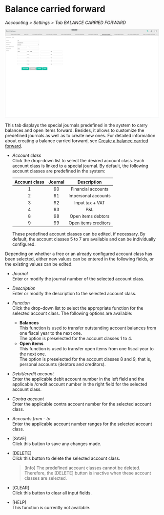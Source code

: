 # Balance carried forward

*Accounting > Settings > Tab BALANCE CARRIED FORWARD*

![Balance carried forward](../../Assets/Screenshots/RetailSuiteAccounting/Settings/BalanceCarriedForward/BalanceCarriedForward.png "[Balance carried forward]")

This tab displays the special journals predefined in the system to carry balances and open items forward. Besides, it allows to customize the predefined journals as well as to create new ones. For detailed information about creating a balance carried forward, see [Create a balance carried forward](../Operation/11_CreateBalanceCarriedForward.md).


- *Account class*  
  Click the drop-down list to select the desired account class. Each account class is linked to a special journal. By default, the following account classes are predefined in the system:

  | Account class  | Journal      | Description          |
  |:--------------:|:------------:|:--------------------:|
  | 1              | 90           | Financial accounts   |
  | 2              | 91           | Impersonal accounts  |
  | 3              | 92           | Input tax + VAT      |
  | 4              | 93           | P&L                  |
  | 8              | 98           | Open items debtors   |
  | 9              | 99           | Open items creditors |

  These predefined account classes can be edited, if necessary. By default, the account classes 5 to 7 are available and can be individually configured.

Depending on whether a free or an already configured account class has been selected, either new values can be entered in the following fields, or the existing values can be edited.

- *Journal*  
  Enter or modify the journal number of the selected account class.

- *Description*  
  Enter or modify the description to the selected account class.


- *Function*  
  Click the drop-down list to select the appropriate function for the selected account class. The following options are available:
  - **Balances**  
    This function is used to transfer outstanding account balances from one fiscal year to the next one.   
    The option is preselected for the account classes 1 to 4.
  - **Open items**  
    This function is used to transfer open items from one fiscal year to the next one.   
    The option is preselected for the account classes 8 and 9, that is, personal accounts (debtors and creditors).


- *Debit/credit account*  
  Enter the applicable debit account number in the left field and the applicable /credit account number in the right field for the selected account class.

- *Contra account*  
  Enter the applicable contra account number for the selected account class.

- *Accounts from - to*  
  Enter the applicable account number ranges for the selected account class.


- [SAVE]  
Click this button to save any changes made.

- [DELETE]  
  Click this button to delete the selected account class.

  > [Info] The predefined account classes cannot be deleted. Therefore, the [DELETE] button is inactive when these account classes are selected.

[comment]: <> (Stimmt das so oder Bug?)

- [CLEAR]  
Click this button to clear all input fields.  

[comment]: <> (Button scheint nicht zu funktionieren. Bug?)

- [HELP]  
  This function is currently not available.
